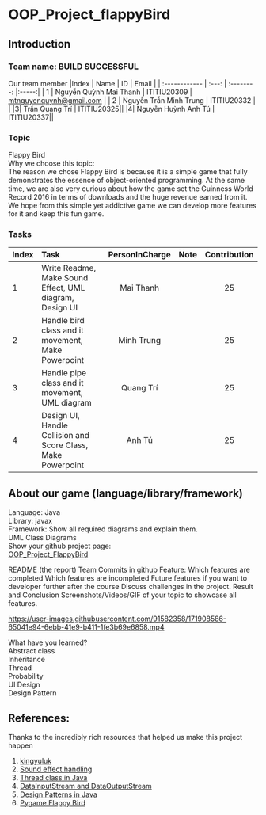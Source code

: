 # OOP_Project_flappyBird
## Introduction
### Team name: BUILD SUCCESSFUL  
Our team member
|Index    | Name      | ID  | Email |
| :------------ |   :---:       | :--------: |:-----:|
| 1       | Nguyễn Quỳnh Mai Thanh        | ITITIU20309   | mtnguyenquynh@gmail.com |
| 2         | Nguyễn Trần Minh Trung       | ITITIU20332  | |
|3| Trần Quang Trí | ITITIU20325||
|4| Nguyễn Huỳnh Anh Tú | ITITIU20337||

### Topic
Flappy Bird  
Why we choose this topic:  
The reason we chose Flappy Bird is because it is a simple game that fully demonstrates the essence of object-oriented programming. At the same time, we are also very curious about how the game set the Guinness World Record 2016 in terms of downloads and the huge revenue earned from it. We hope from this simple yet addictive game we can develop more features for it and keep this fun game.  
  
### Tasks  
|Index| Task      | PersonInCharge | Note | Contribution|
|:---|   :-------------------------------------------------------| :--------: |:-----:|:-----:|
| 1  | Write Readme, Make Sound Effect, UML diagram, Design UI       | Mai Thanh  ||25|
| 2  | Handle bird class and it movement, Make Powerpoint| Minh Trung  | |25|
|3| Handle pipe class and it movement, UML diagram | Quang Trí||25|
|4| Design UI, Handle Collision and Score Class, Make Powerpoint | Anh Tú||25|  

## About our game (language/library/framework)
Language: Java  
Library: javax  
Framework: 
Show all required diagrams and explain them.  
UML Class Diagrams  
Show your github project page:  
[OOP_Project_FlappyBird](https://github.com/mtnguyenquynh/OOP_Project_flappyBird.git)  

README (the report)
Team Commits in github
Feature:
Which features are completed
Which features are incompleted
Future features if you want to developer further after the course
Discuss challenges in the project.
Result and Conclusion
Screenshots/Videos/GIF of your topic to showcase all features.  

https://user-images.githubusercontent.com/91582358/171908586-65041e94-6ebb-41e9-b411-1fe3b69e6858.mp4

What have you learned?  
Abstract class  
Inheritance  
Thread  
Probability  
UI Design  
Design Pattern

## References:
Thanks to the incredibly rich resources that helped us make this project happen 
1. [kingyuluk](https://github.com/kingyuluk/FlappyBird.git)  
2. [Sound effect handling](https://stackoverflow.com/questions/11919009/using-javax-sound-sampled-clip-to-play-loop-and-stop-multiple-sounds-in-a-game)  
3. [Thread class in Java](https://www.google.com/search?q=thread+class+in+java&sxsrf=ALiCzsZyxjZMAs13ZMO1HoS2un5lXAWVwQ%3A1654275084982&ei=DDyaYrLPO4340gTE1JjQDA&ved=0ahUKEwiyhbT23pH4AhUNvJQKHUQqBsoQ4dUDCA4&uact=5&oq=thread+class+in+java&gs_lcp=Cgdnd3Mtd2l6EAMyBQgAEIAEMgYIABAeEAcyBggAEB4QBzIGCAAQHhAHMgYIABAeEAcyBggAEB4QBzIGCAAQHhAHMgYIABAeEAcyBggAEB4QBzIGCAAQHhAHOgcIABBHELADOgcIABCwAxBDOgQIABBDOgQIABANSgQIQRgASgQIRhgAUPwTWOwiYKMmaAFwAXgAgAHMAYgBhAiSAQUwLjUuMZgBAKABAcgBCsABAQ&sclient=gws-wiz)
4. [DataInputStream and DataOutputStream](https://www.geeksforgeeks.org/java-io-datainputstream-class-java-set-1/?ref=lbp)
5. [Design Patterns in Java](https://www.journaldev.com/1827/java-design-patterns-example-tutorial)
6. [Pygame Flappy Bird](https://codelearn.io/sharing/lam-game-flappy-bird-voi-pygame)

